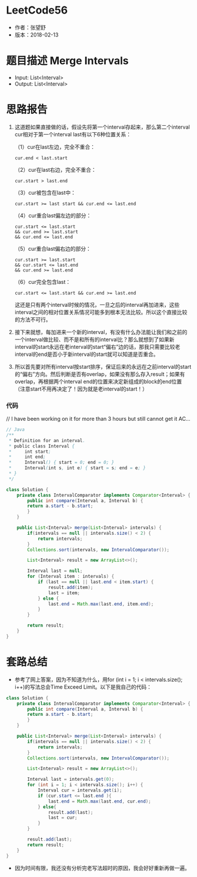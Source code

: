 # LeetCode56
* 作者：张望舒
* 版本：2018-02-13

# 题⽬描述 Merge Intervals
* Input: List\<Interval\>
* Output: List\<Interval\>

# 思路报告
1. 这道题如果直接做的话，假设先将第一个interval存起来，那么第二个interval cur相对于第一个interval last有以下6种位置关系：

    （1）cur在last左边，完全不重合：

       cur.end < last.start

    （2）cur在last右边，完全不重合：

       cur.start > last.end

    （3）cur被包含在last中：

       cur.start >= last start && cur.end <= last.end

    （4）cur重合last偏左边的部分：

       cur.start <= last.start
       && cur.end >= last.start
       && cur.end <= last.end

    （5）cur重合last偏右边的部分：

       cur.start >= last.start
       && cur.start <= last.end
       && cur.end >= last.end

    （6）cur完全包含last：

       cur.start <= last.start && cur.end >= last.end

   这还是只有两个interval时候的情况，一旦之后的interval再加进来，这些interval之间的相对位置关系情况可能多到根本无法比较。所以这个直接比较的方法不可行。

2. 接下来就想，每加进来一个新的interval，有没有什么办法能让我们和之前的一个interval做比较、而不是和所有的interval比？那么就想到了如果新interval的start永远在老interval的start“偏右”边的话，那我只需要比较老interval的end是否小于新interval的start就可以知道是否重合。

3. 所以首先要对所有interval按start排序，保证后来的永远在之前interval的start的“偏右”方向。然后判断是否有overlap，如果没有那么存入result；如果有overlap，再根据两个interval end的位置来决定新组成的block的end位置（注意start不用再决定了！因为就是老interval的start！）

### 代码

// I have been working on it for more than 3 hours but still cannot get it AC...

```Java
// Java
/**
 * Definition for an interval.
 * public class Interval {
 *     int start;
 *     int end;
 *     Interval() { start = 0; end = 0; }
 *     Interval(int s, int e) { start = s; end = e; }
 * }
 */

class Solution {
    private class IntervalComparator implements Comparator<Interval> {
        public int compare(Interval a, Interval b) {
        return a.start - b.start;
        }
    }

    public List<Interval> merge(List<Interval> intervals) {
        if(intervals == null || intervals.size() < 2) {
            return intervals;
        }
        Collections.sort(intervals, new IntervalComparator());       

        List<Interval> result = new ArrayList<>();

        Interval last = null;
        for (Interval item : intervals) {
            if (last == null || last.end < item.start) {
                result.add(item);
                last = item;
            } else {
                last.end = Math.max(last.end, item.end);
            }
        }

        return result;
    }
}
```


# 套路总结
* 参考了网上答案，因为不知道为什么，用for (int i = 1; i < intervals.size(); i++)的写法总会Time Exceed Limit。以下是我自己的代码：
```Java
class Solution {
    private class IntervalComparator implements Comparator<Interval> {
        public int compare(Interval a, Interval b) {
        return a.start - b.start;
        }
    }

    public List<Interval> merge(List<Interval> intervals) {
        if(intervals == null || intervals.size() < 2) {
            return intervals;
        }
        Collections.sort(intervals, new IntervalComparator());       

        List<Interval> result = new ArrayList<>();

        Interval last = intervals.get(0);
        for (int i = 1; i < intervals.size(); i++) {
            Interval cur = intervals.get(i);
            if (cur.start <= last.end ){
                last.end = Math.max(last.end, cur.end);
            } else{
                result.add(last);
                last = cur;
            }
        }

        result.add(last);
        return result;
    }
}
```
* 因为时间有限，我还没有分析完老写法超时的原因，我会好好重新再做一遍。
